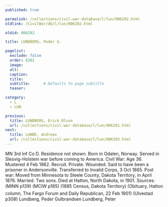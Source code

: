 ```yaml
---
published: true

permalink: /collections/civil-war-database/l/lun/006202.html
oldlink: /CivilWar/db/l/lun/006202.html

oldid: 006202

title: LUNDBERG, Peder G.

pagelist:
  exclude: false
  order: 6202
  image: 
  alt:
  caption:
  title:
  subtitle:      # Defaults to page subtitle
  teaser:

category: 
  - L 
  - LUN

previous:
  title: LUNDBERG, Erick Olson
  url: /collections/civil-war-database/l/lun/006201.html  
next:
  title: LUNDE, Andreas
  url: /collections/civil-war-database/l/lun/006203.html   
---
```

MN 3rd Inf Co D. Residence not shown. Born in Odalen, Norway. Served in Slesvig-Holstein war before coming to America. Civil War: Age 36. Mustered 4 Feb 1862. Recruit. Private. Wounded. Said to have been a prisoner in Andersonville. Transferred to Invalid Corps, 3 Oct 1865. Post war: Moved from Minnesota to Steele County, Dakota Territory, in April 1876. Married. Two sons. Died at Hatton, North Dakota, in 1901. Sources: (MINN p139) (MCIW p185) (1885 Census, Dakota Territory) (Obituary, &#147;Hatton&#148; column, The Fargo Forum and Daily Republican, 22 Feb 1901) (Ulvestad p308) &#147;Lundberg, Peder Gulbrandsen&#148; &#147;Lundberg, Peter&#148;